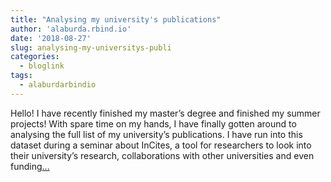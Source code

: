 ```yaml
---
title: "Analysing my university's publications"
author: 'alaburda.rbind.io'
date: '2018-08-27'
slug: analysing-my-universitys-publi
categories:
  - bloglink
tags:
  - alaburdarbindio
---
```


Hello! I have recently finished my master’s degree and finished my summer projects! With spare time on my hands, I have finally gotten around to analysing the full list of my university’s publications. I have run into this dataset during a seminar about InCites, a tool for researchers to look into their university’s research, collaborations with other universities and even funding[... <i class="fas fa-external-link-alt"></i>](https://alaburda.rbind.io/post/analysing-my-university-s-publications/)

